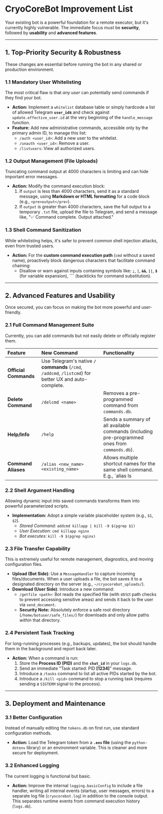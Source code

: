 # CryoCoreBot Improvement List

Your existing bot is a powerful foundation for a remote executor, but it's currently highly vulnerable. The immediate focus must be **security**, followed by **usability** and **advanced features**.

---

## 1. Top-Priority Security & Robustness

These changes are essential before running the bot in any shared or production environment.

### 1.1 Mandatory User Whitelisting

The most critical flaw is that *any user* can potentially send commands if they find your bot.

* **Action:** Implement a `whitelist` database table or simply hardcode a list of allowed Telegram **`user_id`s** and check against `update.effective_user.id` at the very beginning of the `handle_message` function.
* **Feature:** Add new administrative commands, accessible only by the primary admin ID, to manage this list:
    * `/auth <user_id>`: Add a new user to the whitelist.
    * `/unauth <user_id>`: Remove a user.
    * `/listusers`: View all authorized users.

### 1.2 Output Management (File Uploads)

Truncating command output at 4000 characters is limiting and can hide important error messages.

* **Action:** Modify the command execution block:
    1.  If `output` is less than 4000 characters, send it as a standard message, using **Markdown or HTML formatting** for a code block (e.g., `<pre>output</pre>`).
    2.  If `output` is greater than 4000 characters, save the full output to a temporary `.txt` file, upload the file to Telegram, and send a message like, "✅ Command complete. Output attached."

### 1.3 Shell Command Sanitization

While whitelisting helps, it's safer to prevent common shell injection attacks, even from trusted users.

* **Action:** For the **custom command execution path** (`cmd` without a saved name), proactively block dangerous characters that facilitate command chaining:
    * Disallow or warn against inputs containing symbols like: **`;`**, **`|`**, **`&&`**, **`||`**, **`$`** (for variable expansion), **`\``** (backticks for command substitution).

---

## 2. Advanced Features and Usability

Once secured, you can focus on making the bot more powerful and user-friendly.

### 2.1 Full Command Management Suite

Currently, you can add commands but not easily delete or officially register them.

| Feature | New Command | Functionality |
| :--- | :--- | :--- |
| **Official Commands** | Use Telegram's native **`/` commands** (`/cmd`, `/addcmd`, `/listcmd`) for better UX and auto-complete. |
| **Delete Command** | `/delcmd <name>` | Removes a pre-programmed command from `commands.db`. |
| **Help/Info** | `/help` | Sends a summary of all available commands (including pre-programmed ones from `commands.db`). |
| **Command Aliases** | `/alias <new_name> <existing_name>` | Allows multiple shortcut names for the same shell command. E.g., `alias ls | ls -la` and `alias files | ls -la`. |

### 2.2 Shell Argument Handling

Allowing dynamic input into saved commands transforms them into powerful parameterized scripts.

* **Implementation:** Adopt a simple variable placeholder system (e.g., `$1`, `$2`).
    * *Stored Command:* `addcmd killapp | kill -9 $(pgrep $1)`
    * *User Execution:* `cmd killapp nginx`
    * *Bot executes:* `kill -9 $(pgrep nginx)`

### 2.3 File Transfer Capability

This is extremely useful for remote management, diagnostics, and moving configuration files.

* **Upload (Bot Side)**: Use a `MessageHandler` to capture incoming files/documents. When a user uploads a file, the bot saves it to a designated directory on the server (e.g., `~/cryocorebot_uploads/`).
* **Download (User Side)**: Introduce a new command:
    * `/getfile <path>`: Bot reads the specified file (with strict path checks to prevent accessing sensitive areas) and sends it back to the user via `send_document`.
    * **Security Note:** Absolutely enforce a safe root directory (`/home/botuser/safe_files/`) for downloads and only allow paths *within* that directory.

### 2.4 Persistent Task Tracking

For long-running processes (e.g., backups, updates), the bot should handle them in the background and report back later.

* **Action:** When a command is run:
    1.  Store the **Process ID (PID)** and the **`chat_id`** in your `logs.db`.
    2.  Send an immediate "Task started: PID **[1234]**" message.
    3.  Introduce a `/tasks` command to list all active PIDs started by the bot.
    4.  Introduce a `/kill <pid>` command to stop a running task (requires sending a `SIGTERM` signal to the process).

---

## 3. Deployment and Maintenance

### 3.1 Better Configuration

Instead of manually editing the `tokens.db` on first run, use standard configuration methods.

* **Action:** Load the Telegram token from a **`.env` file** (using the `python-dotenv` library) or an environment variable. This is cleaner and more secure for deployment.

### 3.2 Enhanced Logging

The current logging is functional but basic.

* **Action:** Improve the internal `logging.basicConfig` to include a file handler, writing all internal events (startup, user messages, errors) to a separate log file (`cryocorebot.log`) in addition to the console output. This separates runtime events from command execution history (`logs.db`).